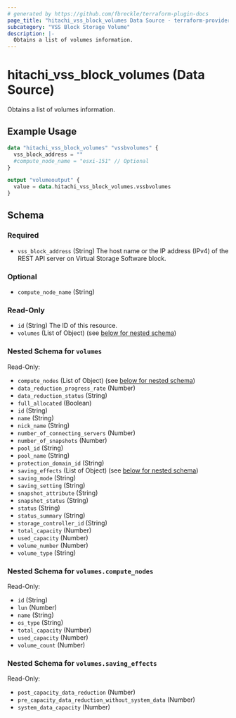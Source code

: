 ```yaml
---
# generated by https://github.com/fbreckle/terraform-plugin-docs
page_title: "hitachi_vss_block_volumes Data Source - terraform-provider-hitachi"
subcategory: "VSS Block Storage Volume"
description: |-
  Obtains a list of volumes information.
---
```


# hitachi_vss_block_volumes (Data Source)

Obtains a list of volumes information.

## Example Usage

```terraform
data "hitachi_vss_block_volumes" "vssbvolumes" {
  vss_block_address = ""
  #compute_node_name = "esxi-151" // Optional
}

output "volumeoutput" {
  value = data.hitachi_vss_block_volumes.vssbvolumes
}
```

<!-- schema generated by tfplugindocs -->
## Schema

### Required

- `vss_block_address` (String) The host name or the IP address (IPv4) of the REST API server on Virtual Storage Software block.

### Optional

- `compute_node_name` (String)

### Read-Only

- `id` (String) The ID of this resource.
- `volumes` (List of Object) (see [below for nested schema](#nestedatt--volumes))

<a id="nestedatt--volumes"></a>
### Nested Schema for `volumes`

Read-Only:

- `compute_nodes` (List of Object) (see [below for nested schema](#nestedobjatt--volumes--compute_nodes))
- `data_reduction_progress_rate` (Number)
- `data_reduction_status` (String)
- `full_allocated` (Boolean)
- `id` (String)
- `name` (String)
- `nick_name` (String)
- `number_of_connecting_servers` (Number)
- `number_of_snapshots` (Number)
- `pool_id` (String)
- `pool_name` (String)
- `protection_domain_id` (String)
- `saving_effects` (List of Object) (see [below for nested schema](#nestedobjatt--volumes--saving_effects))
- `saving_mode` (String)
- `saving_setting` (String)
- `snapshot_attribute` (String)
- `snapshot_status` (String)
- `status` (String)
- `status_summary` (String)
- `storage_controller_id` (String)
- `total_capacity` (Number)
- `used_capacity` (Number)
- `volume_number` (Number)
- `volume_type` (String)

<a id="nestedobjatt--volumes--compute_nodes"></a>
### Nested Schema for `volumes.compute_nodes`

Read-Only:

- `id` (String)
- `lun` (Number)
- `name` (String)
- `os_type` (String)
- `total_capacity` (Number)
- `used_capacity` (Number)
- `volume_count` (Number)


<a id="nestedobjatt--volumes--saving_effects"></a>
### Nested Schema for `volumes.saving_effects`

Read-Only:

- `post_capacity_data_reduction` (Number)
- `pre_capacity_data_reduction_without_system_data` (Number)
- `system_data_capacity` (Number)


